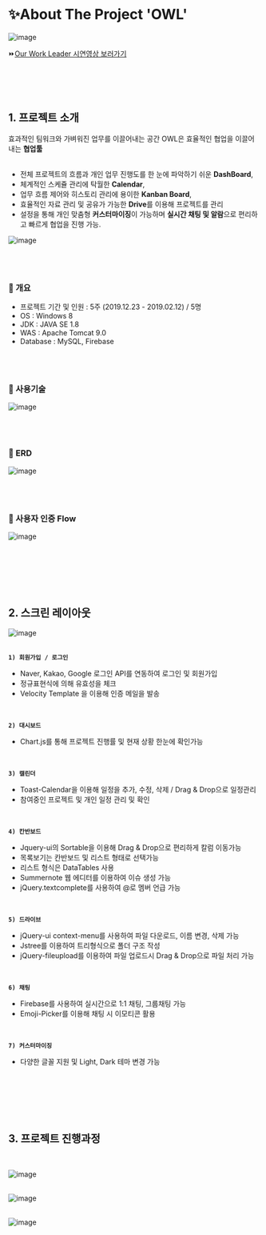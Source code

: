 <br>

# ✨About The Project 'OWL'


![image](https://user-images.githubusercontent.com/54265610/128624327-e68f4b39-7af6-4f3d-8656-f2574eeb1e04.png)
<br>

⏩[Our Work Leader 시연영상 보러가기](https://www.youtube.com/watch?v=qLLegGbU01A&t=12s) 
<br><br><br><br><br>

## 1. 프로젝트 소개

   효과적인 팀워크와 가벼워진 업무를 이끌어내는 공간 OWL은 효율적인 협업을 이끌어내는 **협업툴** <br><br>
   
  - 전체 프로젝트의 흐름과 개인 업무 진행도를 한 눈에 파악하기 쉬운 **DashBoard**, <br>
  - 체계적인 스케쥴 관리에 탁월한 **Calendar**, <br>
  - 업무 흐름 제어와 히스토리 관리에 용이한 **Kanban Board**, <br>
  - 효율적인 자료 관리 및 공유가 가능한 **Drive**를 이용해 프로젝트를 관리 <br>
  - 설정을 통해 개인 맞춤형 **커스터마이징**이 가능하며 **실시간 채팅 및 알람**으로 편리하고 빠르게 협업을 진행 가능. <br>


![image](https://user-images.githubusercontent.com/54265610/128623646-efb3840c-832c-47eb-b2ed-76b897670727.png)
<br><br><br><br>

### 🔸 개요

- 프로젝트 기간 및 인원 : 5주 (2019.12.23 - 2019.02.12) / 5명<br>
- OS			: 	Windows 8<br>
- JDK : JAVA SE 1.8<br>
- WAS : Apache Tomcat 9.0<br>
- Database : MySQL, Firebase
<br><br><br><br>

### 🔸 사용기술
![image](https://user-images.githubusercontent.com/54265610/128626597-30e4562b-42b5-42fc-bb0d-90d7dcb74e29.png)
<br><br><br><br>

### 🔸 ERD
![image](https://user-images.githubusercontent.com/54265610/128623893-48306166-0fe0-4235-aa2b-8442e49d59ab.png)
<br><br><br><br>

### 🔸 사용자 인증 Flow
![image](https://user-images.githubusercontent.com/54265610/128625066-e656d1f5-7509-4cfc-aebd-28ae8aba4f07.png)

<br><br><br><br><br>

## 2. 스크린 레이아웃
![image](https://user-images.githubusercontent.com/54265610/128625483-f69e0dd7-ebe1-4661-ba91-15e2d31aa084.png)
<br><br>

**`1) 회원가입 / 로그인`**
- Naver, Kakao, Google 로그인 API를 연동하여 로그인 및 회원가입
- 정규표현식에 의해 유효성을 체크
- Velocity Template  을 이용해 인증 메일을 발송
<br>

**`2) 대시보드`**
- Chart.js를 통해 프로젝트 진행률 및 현재 상황 한눈에 확인가능
<br>

**`3) 캘린더`**
- Toast-Calendar을 이용해 일정을 추가, 수정, 삭제 / Drag & Drop으로 일정관리
- 참여중인 프로젝트 및 개인 일정 관리 및 확인 
<br>

**`4) 칸반보드`**
- Jquery-ui의 Sortable을 이용해 Drag & Drop으로 편리하게 칼럼 이동가능
- 목록보기는 칸반보드 및 리스트 형태로 선택가능 
- 리스트 형식은 DataTables 사용 
- Summernote 웹 에디터를 이용하여 이슈 생성 가능
- jQuery.textcomplete를 사용하여 @로 멤버 언급 가능
<br>

**`5) 드라이브`**
- jQuery-ui context-menu를 사용하여 파일 다운로드, 이름 변경, 삭제 가능
- Jstree를 이용하여 트리형식으로 폴더 구조 작성
- jQuery-fileupload를 이용하여 파일 업로드시 Drag & Drop으로 파일 처리 가능
<br>

**`6) 채팅`**
- Firebase를 사용하여 실시간으로 1:1 채팅, 그룹채팅 가능
- Emoji-Picker를 이용해 채팅 시 이모티콘 활용
<br>

**`7) 커스터마이징`**
- 다양한 글꼴 지원 및 Light, Dark 테마 변경 가능



<br><br><br><br><br>

## 3. 프로젝트 진행과정
<br>

![image](https://user-images.githubusercontent.com/54265610/128626091-f1058c4d-d0d1-4958-81c1-8cc03cc70d20.png)
<br><br>

![image](https://user-images.githubusercontent.com/54265610/128626105-1316a9b7-78bb-4789-ad95-d6129c0e8551.png)
<br><br>

![image](https://user-images.githubusercontent.com/54265610/128626191-99ea6cd0-2c12-4e78-864e-721c2b1e4d40.png)

